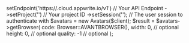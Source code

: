<?php

use Appwrite\Client;
use Appwrite\Services\Avatars;
use Appwrite\Enums\Browser;

$client = (new Client())
    ->setEndpoint('https://<REGION>.cloud.appwrite.io/v1') // Your API Endpoint
    ->setProject('<YOUR_PROJECT_ID>') // Your project ID
    ->setSession(''); // The user session to authenticate with

$avatars = new Avatars($client);

$result = $avatars->getBrowser(
    code: Browser::AVANTBROWSER(),
    width: 0, // optional
    height: 0, // optional
    quality: -1 // optional
);